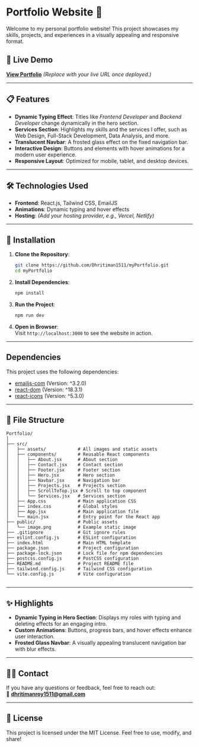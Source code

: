 
# Portfolio Website 🌟

Welcome to my personal portfolio website! This project showcases my skills, projects, and experiences in a visually appealing and responsive format.  

## 🔗 Live Demo  
[**View Portfolio**](#) *(Replace with your live URL once deployed.)*  

---

## 📋 Features  
- **Dynamic Typing Effect**: Titles like *Frontend Developer* and *Backend Developer* change dynamically in the hero section.  
- **Services Section**: Highlights my skills and the services I offer, such as Web Design, Full-Stack Development, Data Analysis, and more.  
- **Translucent Navbar**: A frosted glass effect on the fixed navigation bar.  
- **Interactive Design**: Buttons and elements with hover animations for a modern user experience.  
- **Responsive Layout**: Optimized for mobile, tablet, and desktop devices.  

---

## 🛠️ Technologies Used  
- **Frontend**: React.js, Tailwind CSS, EmailJS
- **Animations**: Dynamic typing and hover effects  
- **Hosting**: *(Add your hosting provider, e.g., Vercel, Netlify)*  

---

## 🚀 Installation  

1. **Clone the Repository**:  
   ```bash  
   git clone https://github.com/Dhritiman1511/myPortfolio.git 
   cd myPortfolio  
   ```  

2. **Install Dependencies**:  
   ```bash  
   npm install  
   ```  

3. **Run the Project**:  
   ```bash  
   npm run dev 
   ```  

4. **Open in Browser**:  
   Visit `http://localhost:3000` to see the website in action.  

---
## Dependencies

This project uses the following dependencies:

- [emailjs-com](https://www.npmjs.com/package/emailjs) (Version: ^3.2.0)
- [react-dom](https://www.npmjs.com/package/react-dom) (Version: ^18.3.1)
- [react-icons](https://www.npmjs.com/package/react-icons) (Version: ^5.3.0)

----

## 📂 File Structure  

```plaintext  
Portfolio/  
│  
├── src/  
│   ├── assets/            # All images and static assets  
│   ├── components/        # Reusable React components  
│   │   ├── About.jsx      # About section  
│   │   ├── Contact.jsx    # Contact section  
│   │   ├── Footer.jsx     # Footer section  
│   │   ├── Hero.jsx       # Hero section  
│   │   ├── Navbar.jsx     # Navigation bar  
│   │   ├── Projects.jsx   # Projects section  
│   │   ├── ScrollToTop.jsx # Scroll to top component  
│   │   └── Services.jsx   # Services section  
│   ├── App.css            # Main application CSS  
│   ├── index.css          # Global styles  
│   ├── App.jsx            # Main application file  
│   └── main.jsx           # Entry point for the React app  
├── public/                # Public assets  
│   └── image.png          # Example static image  
├── .gitignore             # Git ignore rules  
├── eslint.config.js       # ESLint configuration  
├── index.html             # Main HTML template  
├── package.json           # Project configuration  
├── package-lock.json      # Lock file for npm dependencies  
├── postcss.config.js      # PostCSS configuration  
├── README.md              # Project README file  
├── tailwind.config.js     # Tailwind CSS configuration  
└── vite.config.js         # Vite configuration  
 
```  

---

## ✨ Highlights  
- **Dynamic Typing in Hero Section**: Displays my roles with typing and deleting effects for an engaging intro.  
- **Custom Animations**: Buttons, progress bars, and hover effects enhance user interaction.  
- **Frosted Glass Navbar**: A visually appealing translucent navigation bar with blur effects.  

---

## 👨‍💻 Contact  

If you have any questions or feedback, feel free to reach out:  
📧 **[dhritimanroy1511@gmail.com](mailto:dhritimanroy1511@gmail.com)**  

---

## 📝 License  

This project is licensed under the MIT License. Feel free to use, modify, and share!  